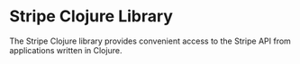 # Stripe Clojure Library

The Stripe Clojure library provides convenient access to the Stripe API from applications written in Clojure.